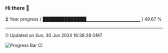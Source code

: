 ### Hi there 👋

⏳ Year progress { ██████████████▁▁▁▁▁▁▁▁▁▁▁▁▁▁▁▁ } 49.67 %

---

⏰ Updated on Sun, 30 Jun 2024 18:38:29 GMT

![Progress Bar CI](https://github.com/IshwaranRudhara/GIT-ACTION/workflows/Progress%20Bar%20CI/badge.svg)
